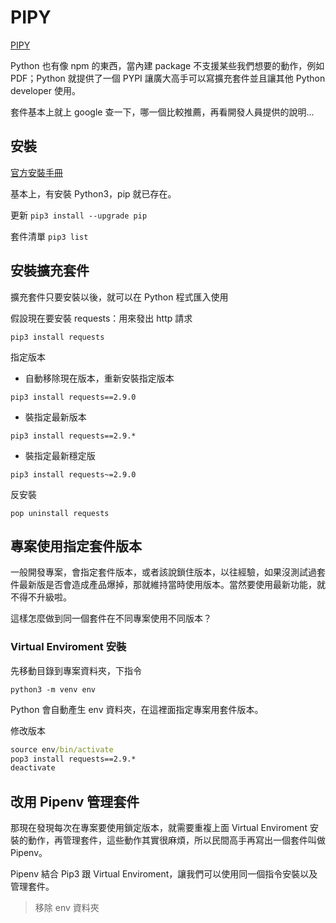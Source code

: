 # PIPY

[PIPY](https://pypi.org/)

Python 也有像 npm 的東西，當內建 package 不支援某些我們想要的動作，例如 PDF；Python 就提供了一個 PYPI 讓廣大高手可以寫擴充套件並且讓其他 Python developer 使用。

套件基本上就上 google 查一下，哪一個比較推薦，再看開發人員提供的說明...

## 安裝

[官方安裝手冊](https://packaging.python.org/tutorials/installing-packages/)

基本上，有安裝 Python3，pip 就已存在。

更新 `pip3 install --upgrade pip`

套件清單 `pip3 list`

## 安裝擴充套件

擴充套件只要安裝以後，就可以在 Python 程式匯入使用

假設現在要安裝 requests：用來發出 http 請求

`pip3 install requests`

指定版本

- 自動移除現在版本，重新安裝指定版本

`pip3 install requests==2.9.0`

- 裝指定最新版本

`pip3 install requests==2.9.*`

- 裝指定最新穩定版

`pip3 install requests~=2.9.0`

反安裝

`pop uninstall requests`

## 專案使用指定套件版本

一般開發專案，會指定套件版本，或者該說鎖住版本，以往經驗，如果沒測試過套件最新版是否會造成產品爆掉，那就維持當時使用版本。當然要使用最新功能，就不得不升級啦。

這樣怎麼做到同一個套件在不同專案使用不同版本？

### Virtual Enviroment 安裝

先移動目錄到專案資料夾，下指令

`python3 -m venv env`

Python 會自動產生 env 資料夾，在這裡面指定專案用套件版本。

修改版本

```cmd
source env/bin/activate
pop3 install requests==2.9.*
deactivate
```

## 改用 Pipenv 管理套件

那現在發現每次在專案要使用鎖定版本，就需要重複上面 Virtual Enviroment 安裝的動作，再管理套件，這些動作其實很麻煩，所以民間高手再寫出一個套件叫做 Pipenv。

Pipenv 結合 Pip3 跟 Virtual Enviroment，讓我們可以使用同一個指令安裝以及管理套件。

> 移除 env 資料夾
